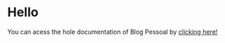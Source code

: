 <h1> Hello </h1>

<p>You can acess the hole documentation of Blog Pessoal by  <a href="https://carolguida.github.io/doc-BlogPessoal.v2/index.html" target="_blank"> clicking here! </a></p>
